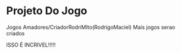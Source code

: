 # Projeto Do Jogo
 Jogos Amadores/CriadorRodriMIto(RodrigoMaciel)
 Mais jogos serao criados

 ISSO É INCRIVEL!!!!!